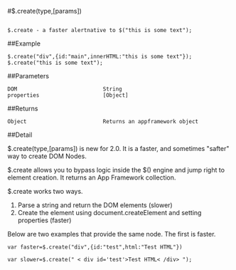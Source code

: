 #$.create(type,[params])

```

$.create - a faster alertnative to $("this is some text");

```

##Example

```
$.create("div",{id:"main",innerHTML:"this is some text"});
$.create("this is some text");

```


##Parameters

```
DOM                           String
properties                    [Object]

```

##Returns

```
Object                        Returns an appframework object
```

##Detail

$.create(type,[params]) is new for 2.0.  It is a faster, and sometimes "safter" way to create DOM Nodes.

$.create allows you to bypass logic inside the $() engine and jump right to element creation.  It returns an App Framework collection.

$.create works two ways.
<ol>
    <li>Parse a string and return the DOM elements (slower)</li>
    <li>Create the element using document.createElement and setting properties (faster)</li>
</ol>

Below are two examples that provide the same node.  The first is faster.

```
var faster=$.create("div",{id:"test",html:"Test HTML"})

var slower=$.create(" < div id='test'>Test HTML< /div> ");
```